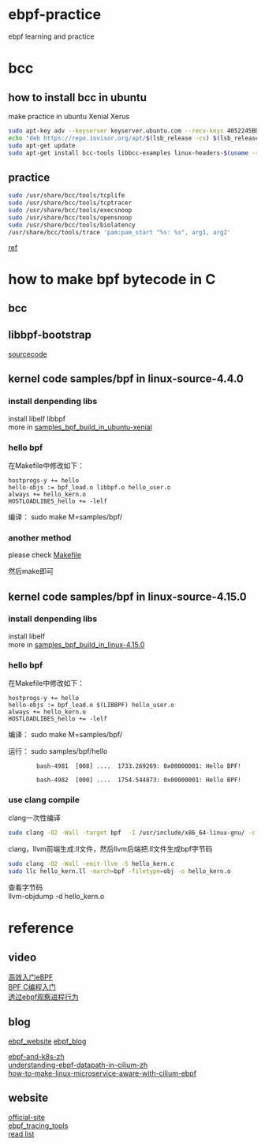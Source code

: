 # ebpf-practice
ebpf learning and practice

# bcc
## how to install bcc in ubuntu

make practice in ubuntu Xenial Xerus
```bash
sudo apt-key adv --keyserver keyserver.ubuntu.com --recv-keys 4052245BD4284CDD
echo "deb https://repo.iovisor.org/apt/$(lsb_release -cs) $(lsb_release -cs) main" | sudo tee /etc/apt/sources.list.d/iovisor.list
sudo apt-get update
sudo apt-get install bcc-tools libbcc-examples linux-headers-$(uname -r)
```
## practice
```bash
sudo /usr/share/bcc/tools/tcplife
sudo /usr/share/bcc/tools/tcptracer
sudo /usr/share/bcc/tools/execsnoop
sudo /usr/share/bcc/tools/opensnoop
sudo /usr/share/bcc/tools/biolatency
/usr/share/bcc/tools/trace 'pam:pam_start "%s: %s", arg1, arg2'
```
[ref](https://linux.cn/article-9139-1.html)

# how to make bpf bytecode in C

## bcc

## libbpf-bootstrap
[sourcecode](https://github.com/libbpf/libbpf-bootstrap)

## kernel code samples/bpf in linux-source-4.4.0
### install denpending libs
install libelf libbpf<br>
more in [samples_bpf_build_in_ubuntu-xenial](samples_bpf_build_in_ubuntu-xenial.md)

### hello bpf
在Makefile中修改如下：
```
hostprogs-y += hello
hello-objs := bpf_load.o libbpf.o hello_user.o
always += hello_kern.o
HOSTLOADLIBES_hello += -lelf
```
编译：
sudo make M=samples/bpf/

### another method
please check [Makefile](demo/helloBpf/Makefile)

然后make即可

## kernel code samples/bpf in linux-source-4.15.0
### install denpending libs
install libelf <br>
more in [samples_bpf_build_in_linux-4.15.0](samples_bpf_build_in_linux-4.15.0.md)

### hello bpf
在Makefile中修改如下：
```
hostprogs-y += hello
hello-objs := bpf_load.o $(LIBBPF) hello_user.o
always += hello_kern.o
HOSTLOADLIBES_hello += -lelf
```
编译：
sudo make M=samples/bpf/

运行：
sudo samples/bpf/hello

            bash-4981  [008] ....  1733.269269: 0x00000001: Hello BPF!

            bash-4982  [000] ....  1754.544873: 0x00000001: Hello BPF!

### use clang compile 
clang一次性编译
```bash
sudo clang -O2 -Wall -target bpf  -I /usr/include/x86_64-linux-gnu/ -c hello_kern.c -o hello_kern.o
```
clang，llvm前端生成.ll文件，然后llvm后端把.ll文件生成bpf字节码
```bash
sudo clang -O2 -Wall -emit-llvm -S hello_kern.c
sudo llc hello_kern.ll -march=bpf -filetype=obj -o hello_kern.o
```
查看字节码<br>
llvm-objdump -d hello_kern.o

# reference
## video
[高效入门eBPF](https://www.bilibili.com/video/BV1LX4y157Gp/)<br>
[BPF C编程入门](https://www.bilibili.com/video/BV1f54y1h74r/)<br>
[透过ebpf观察进程行为](https://www.bilibili.com/video/BV1Bt411S7tg?from=search&seid=13293646945432916857)

## blog
[ebpf_website](https://www.ebpf.top)
[ebpf_blog](https://davidlovezoe.club/wordpress/archives/tag/bpf)

[ebpf-and-k8s-zh](http://arthurchiao.art/blog/ebpf-and-k8s-zh/)<br>
[understanding-ebpf-datapath-in-cilium-zh](http://arthurchiao.art/blog/understanding-ebpf-datapath-in-cilium-zh/)<br>
[how-to-make-linux-microservice-aware-with-cilium-ebpf](https://github.com/DavadDi/bpf_study/blob/master/how-to-make-linux-microservice-aware-with-cilium-ebpf/index.md)

## website
[official-site](https://ebpf.io)<br>
[ebpf_tracing_tools](http://www.brendangregg.com/ebpf.html)<br>
[read list](https://linux.cn/article-9507-1.html)


